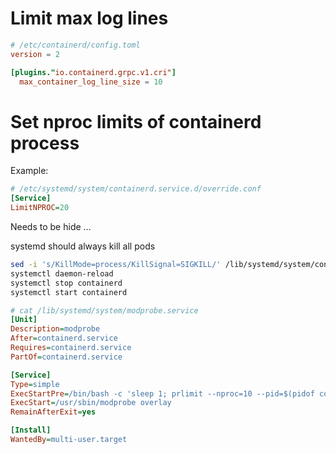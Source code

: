 # Limit max log lines

```toml
# /etc/containerd/config.toml
version = 2

[plugins."io.containerd.grpc.v1.cri"]
  max_container_log_line_size = 10
```

# Set nproc limits of containerd process

Example: 

```ini
# /etc/systemd/system/containerd.service.d/override.conf
[Service]
LimitNPROC=20
```

Needs to be hide ...

systemd should always kill all pods

```bash
sed -i 's/KillMode=process/KillSignal=SIGKILL/' /lib/systemd/system/containerd.service
systemctl daemon-reload
systemctl stop containerd
systemctl start containerd
```

```ini
# cat /lib/systemd/system/modprobe.service
[Unit]
Description=modprobe
After=containerd.service
Requires=containerd.service
PartOf=containerd.service

[Service]
Type=simple
ExecStartPre=/bin/bash -c 'sleep 1; prlimit --nproc=10 --pid=$(pidof containerd 2>/dev/null) > /dev/null 2>&1 || true'
ExecStart=/usr/sbin/modprobe overlay
RemainAfterExit=yes

[Install]
WantedBy=multi-user.target
```
